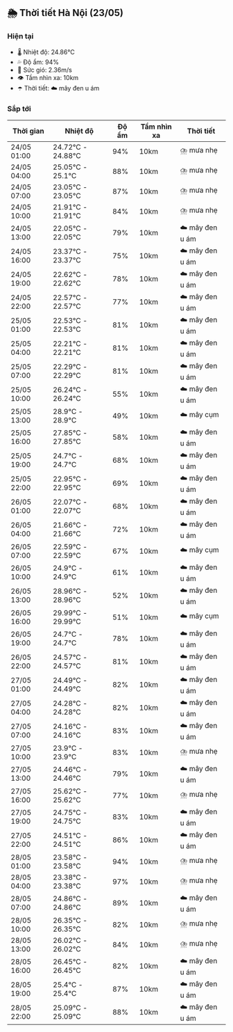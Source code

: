 ## 🌦️ Thời tiết Hà Nội (23/05)

### Hiện tại

- 🌡️ Nhiệt độ: 24.86℃
- 💦 Độ ẩm: 94%
- 💨 Sức gió: 2.36m/s
- 👁️ Tầm nhìn xa: 10km
- ☂️ Thời tiết: ☁️ mây đen u ám

### Sắp tới

| Thời gian | Nhiệt độ | Độ ẩm | Tầm nhìn xa | Thời tiết |
| --- | --- | --- | --- | --- |
| 24/05 01:00 | 24.72℃ - 24.88℃ | 94% | 10km | ⛈️ mưa nhẹ |
| 24/05 04:00 | 25.05℃ - 25.1℃ | 88% | 10km | ⛈️ mưa nhẹ |
| 24/05 07:00 | 23.05℃ - 23.05℃ | 87% | 10km | ⛈️ mưa nhẹ |
| 24/05 10:00 | 21.91℃ - 21.91℃ | 84% | 10km | ⛈️ mưa nhẹ |
| 24/05 13:00 | 22.05℃ - 22.05℃ | 79% | 10km | ☁️ mây đen u ám |
| 24/05 16:00 | 23.37℃ - 23.37℃ | 75% | 10km | ☁️ mây đen u ám |
| 24/05 19:00 | 22.62℃ - 22.62℃ | 78% | 10km | ☁️ mây đen u ám |
| 24/05 22:00 | 22.57℃ - 22.57℃ | 77% | 10km | ☁️ mây đen u ám |
| 25/05 01:00 | 22.53℃ - 22.53℃ | 81% | 10km | ☁️ mây đen u ám |
| 25/05 04:00 | 22.21℃ - 22.21℃ | 81% | 10km | ☁️ mây đen u ám |
| 25/05 07:00 | 22.29℃ - 22.29℃ | 81% | 10km | ☁️ mây đen u ám |
| 25/05 10:00 | 26.24℃ - 26.24℃ | 55% | 10km | ☁️ mây đen u ám |
| 25/05 13:00 | 28.9℃ - 28.9℃ | 49% | 10km | ☁️ mây cụm |
| 25/05 16:00 | 27.85℃ - 27.85℃ | 58% | 10km | ☁️ mây đen u ám |
| 25/05 19:00 | 24.7℃ - 24.7℃ | 68% | 10km | ☁️ mây đen u ám |
| 25/05 22:00 | 22.95℃ - 22.95℃ | 69% | 10km | ☁️ mây đen u ám |
| 26/05 01:00 | 22.07℃ - 22.07℃ | 68% | 10km | ☁️ mây đen u ám |
| 26/05 04:00 | 21.66℃ - 21.66℃ | 72% | 10km | ☁️ mây đen u ám |
| 26/05 07:00 | 22.59℃ - 22.59℃ | 67% | 10km | ☁️ mây cụm |
| 26/05 10:00 | 24.9℃ - 24.9℃ | 61% | 10km | ☁️ mây đen u ám |
| 26/05 13:00 | 28.96℃ - 28.96℃ | 52% | 10km | ☁️ mây đen u ám |
| 26/05 16:00 | 29.99℃ - 29.99℃ | 51% | 10km | ☁️ mây cụm |
| 26/05 19:00 | 24.7℃ - 24.7℃ | 78% | 10km | ☁️ mây đen u ám |
| 26/05 22:00 | 24.57℃ - 24.57℃ | 81% | 10km | ☁️ mây đen u ám |
| 27/05 01:00 | 24.49℃ - 24.49℃ | 82% | 10km | ☁️ mây đen u ám |
| 27/05 04:00 | 24.28℃ - 24.28℃ | 82% | 10km | ☁️ mây đen u ám |
| 27/05 07:00 | 24.16℃ - 24.16℃ | 83% | 10km | ☁️ mây đen u ám |
| 27/05 10:00 | 23.9℃ - 23.9℃ | 83% | 10km | ⛈️ mưa nhẹ |
| 27/05 13:00 | 24.46℃ - 24.46℃ | 79% | 10km | ☁️ mây đen u ám |
| 27/05 16:00 | 25.62℃ - 25.62℃ | 77% | 10km | ⛈️ mưa nhẹ |
| 27/05 19:00 | 24.75℃ - 24.75℃ | 83% | 10km | ☁️ mây đen u ám |
| 27/05 22:00 | 24.51℃ - 24.51℃ | 86% | 10km | ☁️ mây đen u ám |
| 28/05 01:00 | 23.58℃ - 23.58℃ | 94% | 10km | ⛈️ mưa nhẹ |
| 28/05 04:00 | 23.38℃ - 23.38℃ | 97% | 10km | ⛈️ mưa nhẹ |
| 28/05 07:00 | 24.86℃ - 24.86℃ | 89% | 10km | ☁️ mây đen u ám |
| 28/05 10:00 | 26.35℃ - 26.35℃ | 82% | 10km | ⛈️ mưa nhẹ |
| 28/05 13:00 | 26.02℃ - 26.02℃ | 84% | 10km | ⛈️ mưa nhẹ |
| 28/05 16:00 | 26.45℃ - 26.45℃ | 82% | 10km | ☁️ mây đen u ám |
| 28/05 19:00 | 25.4℃ - 25.4℃ | 87% | 10km | ☁️ mây đen u ám |
| 28/05 22:00 | 25.09℃ - 25.09℃ | 88% | 10km | ☁️ mây đen u ám |
